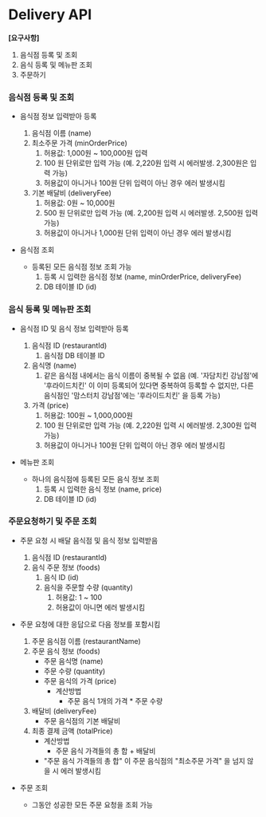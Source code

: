 # Delivery API

**[요구사항]**

1. 음식점 등록 및 조회
2. 음식 등록 및 메뉴판 조회
3. 주문하기



### 음식점 등록 및 조회

- 음식점 정보 입력받아 등록
    1. 음식점 이름 (name)
    2. 최소주문 가격 (minOrderPrice)
        1. 허용값: 1,000원 ~ 100,000원 입력
        2. 100 원 단위로만 입력 가능 (예. 2,220원 입력 시 에러발생. 2,300원은 입력 가능)
        3. 허용값이 아니거나 100원 단위 입력이 아닌 경우 에러 발생시킴
    3. 기본 배달비 (deliveryFee)
        1. 허용값: 0원 ~ 10,000원
        2. 500 원 단위로만 입력 가능 (예. 2,200원 입력 시 에러발생. 2,500원 입력 가능) 
        3. 허용값이 아니거나 1,000원 단위 입력이 아닌 경우 에러 발생시킴
        
- 음식점 조회
    - 등록된 모든 음식점 정보 조회 가능
        1. 등록 시 입력한 음식점 정보 (name, minOrderPrice, deliveryFee)
        2. DB 테이블 ID (id)
        
### 음식 등록 및 메뉴판 조회

- 음식점 ID 및 음식 정보 입력받아 등록
    1. 음식점 ID (restaurantId)
        1. 음식점 DB 테이블 ID
    2. 음식명 (name)
        1. 같은 음식점 내에서는 음식 이름이 중복될 수 없음 (예. '자담치킨 강남점'에 '후라이드치킨' 이 이미 등록되어 있다면 중복하여 등록할 수 없지만, 다른 음식점인 '맘스터치 강남점'에는 '후라이드치킨' 을 등록 가능)
    3. 가격 (price)
        1. 허용값: 100원 ~ 1,000,000원
        2. 100 원 단위로만 입력 가능 (예. 2,220원 입력 시 에러발생. 2,300원 입력 가능)
        3. 허용값이 아니거나 100원 단위 입력이 아닌 경우 에러 발생시킴
        
- 메뉴판 조회
    - 하나의 음식점에 등록된 모든 음식 정보 조회
        1. 등록 시 입력한 음식 정보 (name, price)
        2. DB 테이블 ID (id)
        
 
 ### 주문요청하기 및 주문 조회
 
 - 주문 요청 시 배달 음식점 및 음식 정보 입력받음
    1. 음식점 ID (restaurantId)
    2. 음식 주문 정보 (foods)
        1. 음식 ID (id)
        2. 음식을 주문할 수량 (quantity)
            1. 허용값: 1 ~ 100
            2. 허용값이 아니면 에러 발생시킴
            
- 주문 요청에 대한 응답으로 다음 정보를 포함시킴
    1. 주문 음식점 이름 (restaurantName)
    2. 주문 음식 정보 (foods)
        - 주문 음식명 (name)
        - 주문 수량 (quantity)
        - 주문 음식의 가격 (price)
            - 계산방법
                - 주문 음식 1개의 가격 * 주문 수량
    3. 배달비 (deliveryFee)
        - 주문 음식점의 기본 배달비
    4. 최종 결제 금액 (totalPrice)
        - 계산방법
            - 주문 음식 가격들의 총 합 + 배달비
        - "주문 음식 가격들의 총 합" 이 주문 음식점의 "최소주문 가격" 을 넘지 않을 시 에러 발생시킴
        
- 주문 조회
    - 그동안 성공한 모든 주문 요청을 조회 가능
    
 
